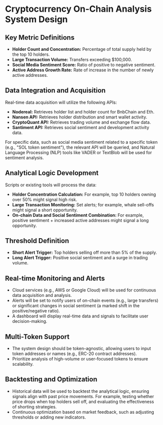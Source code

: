 # Cryptocurrency On-Chain Analysis System Design

## Key Metric Definitions

* **Holder Count and Concentration:** Percentage of total supply held by the top 10 holders.
* **Large Transaction Volume:** Transfers exceeding $100,000.
* **Social Media Sentiment Score:** Ratio of positive to negative sentiment.
* **Active Address Growth Rate:** Rate of increase in the number of newly active addresses.


## Data Integration and Acquisition

Real-time data acquisition will utilize the following APIs:
* **Nodereal:** Retrieves holder list and holder count for BnbChain and Eth.
* **Nansen API:**  Retrieves holder distribution and smart wallet activity.
* **CryptoQuant API:** Retrieves trading volume and exchange flow data.
* **Santiment API:** Retrieves social sentiment and development activity data.

For specific data, such as social media sentiment related to a specific token (e.g., "SOL token sentiment"), the relevant API will be queried, and Natural Language Processing (NLP) tools like VADER or TextBlob will be used for sentiment analysis.


## Analytical Logic Development

Scripts or existing tools will process the data:

* **Holder Concentration Calculation:** For example, top 10 holders owning over 50% might signal high risk.
* **Large Transaction Monitoring:** Set alerts; for example, whale sell-offs might signal a short opportunity.
* **On-chain Data and Social Sentiment Combination:** For example, positive sentiment + increased active addresses might signal a long opportunity.


## Threshold Definition

* **Short Alert Trigger:** Top holders selling off more than 5% of the supply.
* **Long Alert Trigger:** Positive social sentiment and a surge in trading volume.


## Real-time Monitoring and Alerts

* Cloud services (e.g., AWS or Google Cloud) will be used for continuous data acquisition and analysis.
* Alerts will be set to notify users of on-chain events (e.g., large transfers) or significant changes in social sentiment (a marked shift in the positive/negative ratio).
* A dashboard will display real-time data and signals to facilitate user decision-making.


## Multi-Token Support

* The system design should be token-agnostic, allowing users to input token addresses or names (e.g., ERC-20 contract addresses).
* Prioritize analysis of high-volume or user-focused tokens to ensure scalability.


## Backtesting and Optimization

* Historical data will be used to backtest the analytical logic, ensuring signals align with past price movements. For example, testing whether price drops when top holders sell off, and evaluating the effectiveness of shorting strategies.
* Continuous optimization based on market feedback, such as adjusting thresholds or adding new indicators.
